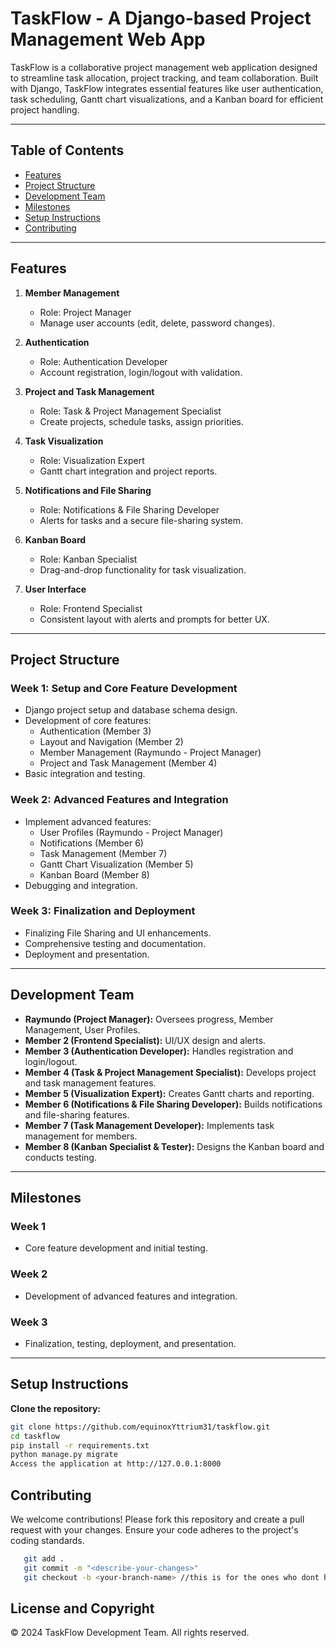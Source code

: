 # TaskFlow - A Django-based Project Management Web App

TaskFlow is a collaborative project management web application designed to streamline task allocation, project tracking, and team collaboration. Built with Django, TaskFlow integrates essential features like user authentication, task scheduling, Gantt chart visualizations, and a Kanban board for efficient project handling.

---

## Table of Contents

- [Features](#features)
- [Project Structure](#project-structure)
- [Development Team](#development-team)
- [Milestones](#milestones)
- [Setup Instructions](#setup-instructions)
- [Contributing](#contributing)

---

## Features

1. **Member Management**  
   - Role: Project Manager  
   - Manage user accounts (edit, delete, password changes).

2. **Authentication**  
   - Role: Authentication Developer  
   - Account registration, login/logout with validation.

3. **Project and Task Management**  
   - Role: Task & Project Management Specialist  
   - Create projects, schedule tasks, assign priorities.

4. **Task Visualization**  
   - Role: Visualization Expert  
   - Gantt chart integration and project reports.

5. **Notifications and File Sharing**  
   - Role: Notifications & File Sharing Developer  
   - Alerts for tasks and a secure file-sharing system.

6. **Kanban Board**  
   - Role: Kanban Specialist  
   - Drag-and-drop functionality for task visualization.

7. **User Interface**  
   - Role: Frontend Specialist  
   - Consistent layout with alerts and prompts for better UX.

---

## Project Structure

### Week 1: Setup and Core Feature Development
- Django project setup and database schema design.
- Development of core features:
  - Authentication (Member 3)
  - Layout and Navigation (Member 2)
  - Member Management (Raymundo - Project Manager)
  - Project and Task Management (Member 4)
- Basic integration and testing.

### Week 2: Advanced Features and Integration
- Implement advanced features:
  - User Profiles (Raymundo - Project Manager)
  - Notifications (Member 6)
  - Task Management (Member 7)
  - Gantt Chart Visualization (Member 5)
  - Kanban Board (Member 8)
- Debugging and integration.

### Week 3: Finalization and Deployment
- Finalizing File Sharing and UI enhancements.
- Comprehensive testing and documentation.
- Deployment and presentation.

---

## Development Team

- **Raymundo (Project Manager):** Oversees progress, Member Management, User Profiles.
- **Member 2 (Frontend Specialist):** UI/UX design and alerts.
- **Member 3 (Authentication Developer):** Handles registration and login/logout.
- **Member 4 (Task & Project Management Specialist):** Develops project and task management features.
- **Member 5 (Visualization Expert):** Creates Gantt charts and reporting.
- **Member 6 (Notifications & File Sharing Developer):** Builds notifications and file-sharing features.
- **Member 7 (Task Management Developer):** Implements task management for members.
- **Member 8 (Kanban Specialist & Tester):** Designs the Kanban board and conducts testing.

---

## Milestones

### Week 1
- Core feature development and initial testing.

### Week 2
- Development of advanced features and integration.

### Week 3
- Finalization, testing, deployment, and presentation.

---

## Setup Instructions

**Clone the repository:**
   ```bash
   git clone https://github.com/equinoxYttrium31/taskflow.git
   cd taskflow
   pip install -r requirements.txt
   python manage.py migrate
   Access the application at http://127.0.0.1:8000
```

## Contributing
We welcome contributions! Please fork this repository and create a pull request with your changes. Ensure your code adheres to the project's coding standards.
```bash
   git add .
   git commit -m "<describe-your-changes>"
   git checkout -b <your-branch-name> //this is for the ones who dont have their branch yet
```

## License and Copyright
© 2024 TaskFlow Development Team. All rights reserved.
